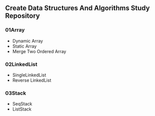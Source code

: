## Create Data Structures And Algorithms Study Repository
### 01Array
- Dynamic Array
- Static Array
- Merge Two Ordered Array

### 02LinkedList
- SingleLinkedList
- Reverse LinkedList

### 03Stack
- SeqStack
- ListStack
